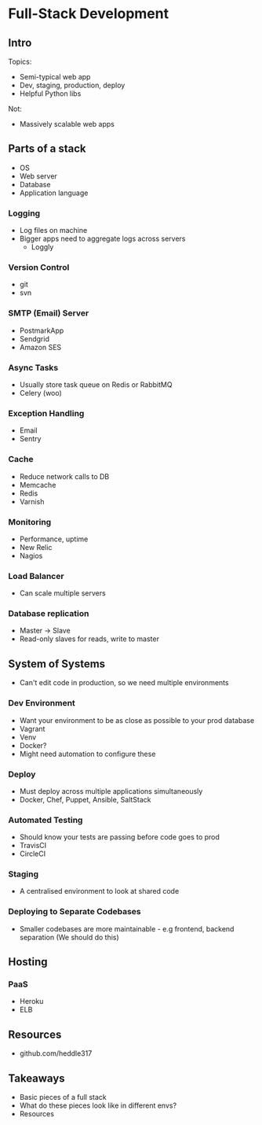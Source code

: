 
# Full-Stack Development

## Intro

Topics:

- Semi-typical web app
- Dev, staging, production, deploy
- Helpful Python libs

Not:

- Massively scalable web apps

## Parts of a stack

- OS
- Web server
- Database
- Application language

### Logging

- Log files on machine
- Bigger apps need to aggregate logs across servers
    - Loggly

### Version Control

- git
- svn

### SMTP (Email) Server

- PostmarkApp
- Sendgrid
- Amazon SES

### Async Tasks

- Usually store task queue on Redis or RabbitMQ
- Celery (woo)

### Exception Handling

- Email
- Sentry

### Cache

- Reduce network calls to DB
- Memcache
- Redis
- Varnish

### Monitoring

- Performance, uptime
- New Relic
- Nagios

### Load Balancer

- Can scale multiple servers

### Database replication

- Master -> Slave
- Read-only slaves for reads, write to master

## System of Systems

- Can't edit code in production, so we need multiple environments

### Dev Environment

- Want your environment to be as close as possible to your prod database
- Vagrant
- Venv
- Docker?
- Might need automation to configure these


### Deploy

- Must deploy across multiple applications simultaneously
- Docker, Chef, Puppet, Ansible, SaltStack

### Automated Testing

- Should know your tests are passing before code goes to prod
- TravisCI
- CircleCI

### Staging

- A centralised environment to look at shared code

### Deploying to Separate Codebases

- Smaller codebases are more maintainable - e.g frontend, backend separation (We should do this)

## Hosting

### PaaS

- Heroku
- ELB

## Resources

- github.com/heddle317

## Takeaways

- Basic pieces of a full stack
- What do these pieces look like in different envs?
- Resources